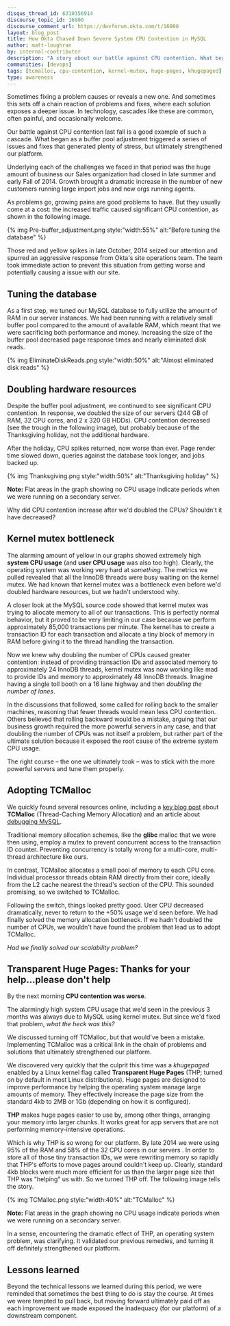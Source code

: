 ```yaml
---
disqus_thread_id: 6310356914
discourse_topic_id: 16800
discourse_comment_url: https://devforum.okta.com/t/16800
layout: blog_post
title: How Okta Chased Down Severe System CPU Contention in MySQL
author: matt-loughran
by: internal-contributor
description: "A story about our battle against CPU contention. What began as a buffer pool adjustment triggered a series of issues and fixes."
communities: [devops]
tags: [tcmalloc, cpu-contention, kernel-mutex, huge-pages, khugepaged]
type: awareness
---
```


Sometimes fixing a problem causes or reveals a new one. And sometimes this sets off a chain reaction of problems and fixes, where each solution exposes a deeper issue. In technology, cascades like these are common, often painful, and occasionally welcome.

Our battle against CPU contention last fall is a good example of such a cascade. What began as a buffer pool adjustment triggered a series of issues and fixes that generated plenty of stress, but ultimately strengthened our platform.

Underlying each of the challenges we faced in that period was the huge amount of business our Sales organization had closed in late summer and early Fall of 2014. Growth brought a dramatic increase in the number of new customers running large import jobs and new orgs running agents.

As problems go, growing pains are good problems to have. But they usually come at a cost: the increased traffic caused significant CPU contention, as shown in the following image.

{% img Pre-buffer_adjustment.png style:"width:55%" alt:"Before tuning the database" %}

Those red and yellow spikes in late October, 2014 seized our attention and spurred an aggressive response from Okta's site operations team. The team took immediate action to prevent this situation from getting worse and potentially causing a issue with our site.

## Tuning the database

As a first step, we tuned our MySQL database to fully utilize the amount of RAM in our server instances. We had been running with a relatively small buffer pool
compared to the amount of available RAM, which meant that we were sacrificing both performance and money.  Increasing the size of the buffer pool decreased page response times and nearly eliminated disk reads.

{% img EliminateDiskReads.png style:"width:50%" alt:"Almost eliminated disk reads" %}


## Doubling hardware resources

Despite the buffer pool adjustment, we continued to see significant CPU contention. In response, we doubled the size of our servers (244 GB of RAM, 32 CPU cores, and 2 x 320 GB HDDs). CPU contention decreased (see the trough in the following image), but probably because of the Thanksgiving holiday, not the additional hardware.

After the holiday, CPU spikes returned, now worse than ever. Page render time slowed down, queries against the database took longer, and jobs backed up.

{% img Thanksgiving.png style:"width:50%" alt:"Thanksgiving holiday" %}

**Note:** Flat areas in the graph showing no CPU usage indicate periods when we were running on a secondary server.

Why did CPU contention increase after we'd doubled the CPUs? Shouldn't it have decreased?

## Kernel mutex bottleneck

The alarming amount of yellow in our graphs showed extremely high **system CPU usage** (and **user CPU usage** was also too high). Clearly, the operating system was working very hard at *something*. The metrics we pulled revealed that all the InnoDB threads were busy waiting on the kernel mutex. We had known that kernel mutex was a bottleneck even before we'd doubled hardware resources, but we hadn't understood why.

A closer look at the MySQL source code showed that kernel mutex was trying to allocate memory to all of our transactions. This is perfectly normal behavior, but it proved to be very limiting in our case because we perform approximately 85,000 transactions per minute. The kernel has to create a transaction ID for each transaction and allocate a tiny block of memory in RAM before giving it to the thread handling the transaction.

Now we knew why doubling the number of CPUs caused greater contention: instead of  providing transaction IDs and associated memory to approximately 24 InnoDB threads, kernel mutex was now working like mad to provide IDs and memory to approximately 48 InnoDB threads. Imagine having a single toll booth on a 16 lane highway and then *doubling the number of lanes*.

In the discussions that followed, some called for rolling back to the smaller machines, reasoning that fewer threads would mean less CPU contention. Others believed that rolling backward would be a mistake, arguing that our business growth required the more powerful servers in any case, and that doubling the number of CPUs was not itself a problem, but rather part of the ultimate solution because it exposed the root cause of the extreme system CPU usage.

The right course – the one we ultimately took – was to stick with the more powerful servers and tune them properly.

## Adopting TCMalloc

We quickly found several resources online, including a [key blog post](http://goog-perftools.sourceforge.net/doc/tcmalloc.html) about **TCMalloc** (Thread-Caching Memory Allocation) and an article about [debugging MySQL](http://www.olivierdoucet.info/blog/2012/05/19/debugging-a-mysql-stall/).

Traditional memory allocation schemes, like the **glibc** malloc that we were then using, employ a mutex to prevent concurrent access to the transaction ID counter.  Preventing concurrency is totally wrong for a multi-core, multi-thread architecture like ours.

In contrast, TCMalloc allocates a small pool of memory to each CPU core. Individual processor threads obtain RAM directly from their core, ideally from the L2 cache nearest the thread's section of the CPU. This sounded promising, so we switched to TCMalloc.

Following the switch, things looked pretty good. User CPU decreased dramatically, never to return to the +50% usage we'd seen before.  We had finally solved the memory allocation bottleneck. If we hadn't doubled the number of CPUs, we wouldn't have found the problem that lead us to adopt TCMalloc.

*Had we finally solved our scalability problem?*

## Transparent Huge Pages: Thanks for your help...please don't help

By the next morning **CPU contention was worse**.

The alarmingly high system CPU usage that we'd seen in the previous 3 months was always due to MySQL using kernel mutex. But since we'd fixed that problem, *what the heck was this?*

We discussed turning off TCMalloc, but that would've been a mistake. Implementing TCMalloc was a critical link in the chain of problems and solutions that ultimately strengthened our platform.

We discovered very quickly that the culprit this time was a *khugepaged* enabled by a Linux kernel flag called **Transparent Huge Pages** (THP; turned on by default in most Linux distributions). Huge pages are designed to improve performance by helping the operating system manage large amounts of memory. They effectively increase the page size from the standard 4kb to 2MB or 1Gb (depending on how it is configured).

**THP** makes huge pages easier to use by, among other things, arranging your memory into larger chunks.  It works great for app servers that are not performing memory-intensive operations.

Which is why THP is so wrong for our platform. By late 2014 we were using 95% of the RAM and 58% of the 32 CPU cores in our servers . In order to store all of those tiny transaction IDs, we were rewriting memory so rapidly that THP's efforts to move pages around couldn't keep up. Clearly, standard 4kb blocks were much more efficient for us than the larger page size that THP was "helping" us with. So we turned THP off. The following image tells the story.

 {% img TCMalloc.png style:"width:40%" alt:"TCMalloc" %}

**Note:** Flat areas in the graph showing no CPU usage indicate periods when we were running on a secondary server.

In a sense, encountering the dramatic effect of THP, an operating system problem, was clarifying. It validated our previous remedies, and turning it off definitely strengthened our platform.

## Lessons learned

Beyond the technical lessons we learned during this period, we were reminded that sometimes the best thing to do is stay the course. At times we were tempted to pull back, but moving forward ultimately paid off as each improvement we made exposed the inadequacy (for our platform) of a downstream component.
